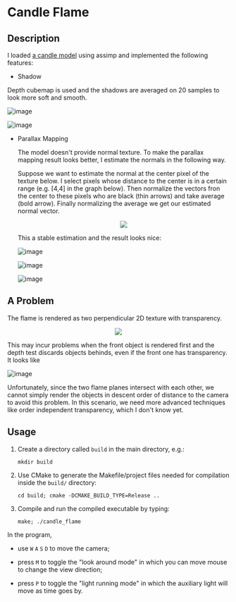 Candle Flame
===============

Description
------------------

I loaded [a candle model](https://www.cgtrader.com/3d-models/furniture/other/tom-dixon-eclectic-scented-candles) using assimp and implemented the following features:

- Shadow

 Depth cubemap is used and the shadows are averaged on 20 samples to look more soft and smooth.

 ![image](img/shadow_1.png)

 ![image](img/shadow_2.png)

- Parallax Mapping

  The model doesn't provide normal texture. To make the parallax mapping result looks better, I estimate the normals in the following way.

  Suppose we want to estimate the normal at the center pixel of the texture below. I select pixels whose distance to the center is in a certain range (e.g. \[4,4\] in the graph below). Then normalize the vectors fron the center to these pixels who are black (thin arrows) and take average (bold arrow). Finally normalizing the average we get our estimated normal vector.

  <div style="text-align:center"><img src ="img/grid.png" /></div>

  This a stable estimation and the result looks nice:

  ![image](img/engrave_3.png)

  ![image](img/engrave_2.png)

  ![image](img/engrave_1.png)


A Problem
-------------

The flame is rendered as two perpendicular 2D texture with transparency.

<div style="text-align:center"><img src ="img/flame.png" /></div>

This may incur problems when the front object is rendered first and the depth test discards objects behinds, even if the front one has transparency. It looks like

![image](img/problem.png)

Unfortunately, since the two flame planes intersect with each other, we cannot simply render the objects in descent order of distance to the camera to avoid this problem. In this scenario, we need more advanced techniques like order independent transparency, which I don't know yet.

Usage
--------------------

1. Create a directory called `build` in the main directory, e.g.:
   ```
   mkdir build
   ```
2. Use CMake to generate the Makefile/project files needed for compilation inside the `build/` directory:
   ```
   cd build; cmake -DCMAKE_BUILD_TYPE=Release ..
   ```
3. Compile and run the compiled executable by typing:
   ```
   make; ./candle_flame
   ```

In the program,

- use `W` `A` `S` `D` to move the camera;

- press `M` to toggle the "look around mode" in which you can move mouse to change the view direction;

- press `P` to toggle the "light running mode" in which the auxiliary light will move as time goes by.
